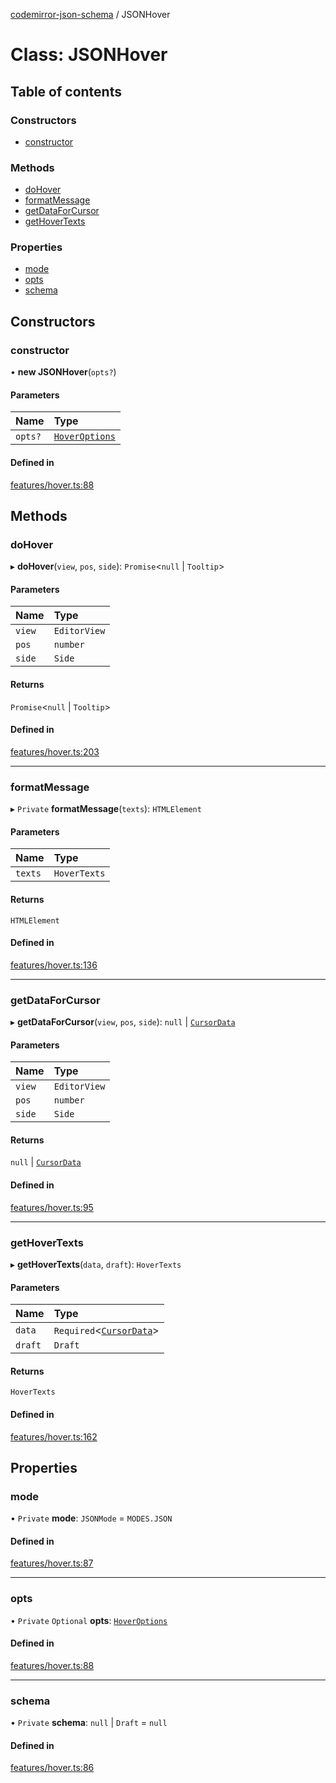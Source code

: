 [codemirror-json-schema](../README.md) / JSONHover

# Class: JSONHover

## Table of contents

### Constructors

- [constructor](JSONHover.md#constructor)

### Methods

- [doHover](JSONHover.md#dohover)
- [formatMessage](JSONHover.md#formatmessage)
- [getDataForCursor](JSONHover.md#getdataforcursor)
- [getHoverTexts](JSONHover.md#gethovertexts)

### Properties

- [mode](JSONHover.md#mode)
- [opts](JSONHover.md#opts)
- [schema](JSONHover.md#schema)

## Constructors

### constructor

• **new JSONHover**(`opts?`)

#### Parameters

| Name    | Type                                        |
| :------ | :------------------------------------------ |
| `opts?` | [`HoverOptions`](../README.md#hoveroptions) |

#### Defined in

[features/hover.ts:88](https://github.com/jsonnext/codemirror-json-schema/blob/d360a86/src/features/hover.ts#L88)

## Methods

### doHover

▸ **doHover**(`view`, `pos`, `side`): `Promise`\<`null` \| `Tooltip`\>

#### Parameters

| Name   | Type         |
| :----- | :----------- |
| `view` | `EditorView` |
| `pos`  | `number`     |
| `side` | `Side`       |

#### Returns

`Promise`\<`null` \| `Tooltip`\>

#### Defined in

[features/hover.ts:203](https://github.com/jsonnext/codemirror-json-schema/blob/d360a86/src/features/hover.ts#L203)

---

### formatMessage

▸ `Private` **formatMessage**(`texts`): `HTMLElement`

#### Parameters

| Name    | Type         |
| :------ | :----------- |
| `texts` | `HoverTexts` |

#### Returns

`HTMLElement`

#### Defined in

[features/hover.ts:136](https://github.com/jsonnext/codemirror-json-schema/blob/d360a86/src/features/hover.ts#L136)

---

### getDataForCursor

▸ **getDataForCursor**(`view`, `pos`, `side`): `null` \| [`CursorData`](../README.md#cursordata)

#### Parameters

| Name   | Type         |
| :----- | :----------- |
| `view` | `EditorView` |
| `pos`  | `number`     |
| `side` | `Side`       |

#### Returns

`null` \| [`CursorData`](../README.md#cursordata)

#### Defined in

[features/hover.ts:95](https://github.com/jsonnext/codemirror-json-schema/blob/d360a86/src/features/hover.ts#L95)

---

### getHoverTexts

▸ **getHoverTexts**(`data`, `draft`): `HoverTexts`

#### Parameters

| Name    | Type                                                  |
| :------ | :---------------------------------------------------- |
| `data`  | `Required`\<[`CursorData`](../README.md#cursordata)\> |
| `draft` | `Draft`                                               |

#### Returns

`HoverTexts`

#### Defined in

[features/hover.ts:162](https://github.com/jsonnext/codemirror-json-schema/blob/d360a86/src/features/hover.ts#L162)

## Properties

### mode

• `Private` **mode**: `JSONMode` = `MODES.JSON`

#### Defined in

[features/hover.ts:87](https://github.com/jsonnext/codemirror-json-schema/blob/d360a86/src/features/hover.ts#L87)

---

### opts

• `Private` `Optional` **opts**: [`HoverOptions`](../README.md#hoveroptions)

#### Defined in

[features/hover.ts:88](https://github.com/jsonnext/codemirror-json-schema/blob/d360a86/src/features/hover.ts#L88)

---

### schema

• `Private` **schema**: `null` \| `Draft` = `null`

#### Defined in

[features/hover.ts:86](https://github.com/jsonnext/codemirror-json-schema/blob/d360a86/src/features/hover.ts#L86)
